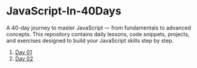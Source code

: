 # JavaScript-In-40Days

A 40-day journey to master JavaScript — from fundamentals to advanced concepts. This repository contains daily lessons, code snippets, projects, and exercises designed to build your JavaScript skills step by step.

1. [Day 01](Day-01/)
2. [Day 02](Day-02/)
